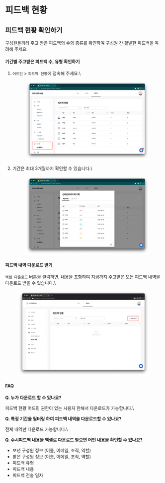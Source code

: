 # 피드백 현황

## 피드백 현황 확인하기 <a href="#feedback-stat" id="feedback-stat"></a>

구성원들끼리 주고 받은 피드백의 수와 종류를 확인하여 구성원 간 활발한 피드백을 독려해 주세요.

#### 기간별 주고받은 피드백 수, 유형 확인하기

1.  `어드민` > `피드백 현황`에 접속해 주세요.\


    <figure><img src="../../.gitbook/assets/image (279).png" alt=""><figcaption></figcaption></figure>
2.  기간은 최대 3개월까지 확인할 수 있습니다.\


    <figure><img src="../../.gitbook/assets/image (285).png" alt=""><figcaption></figcaption></figure>

#### 피드백 내역 다운로드 받기

`엑셀 다운로드` 버튼을 클릭하면, 내용을 포함하여 지금까지 주고받은 모든 피드백 내역을 다운로드 받을 수 있습니다.\


<figure><img src="../../.gitbook/assets/image (174).png" alt=""><figcaption></figcaption></figure>

#### FAQ

**Q. 누가 다운로드 할 수 있나요?**

피드백 현황 어드민 권한이 있는 사용자 한해서 다운로드가 가능합니다.\


**Q. 특정 기간을 필터링 하여 피드백 내역을 다운로드할 수 있나요?**

전체 내역만 다운로드 가능합니다.\


**Q. 수시피드백 내용을 엑셀로 다운로드 받으면 어떤 내용을 확인할 수 있나요?**

* 보낸 구성원 정보 (이름, 이메일, 조직, 역할)
* 받은 구성원 정보 (이름, 이메일, 조직, 역할)
* 피드백 유형
* 피드백 내용
* 피드백 전송 일자
